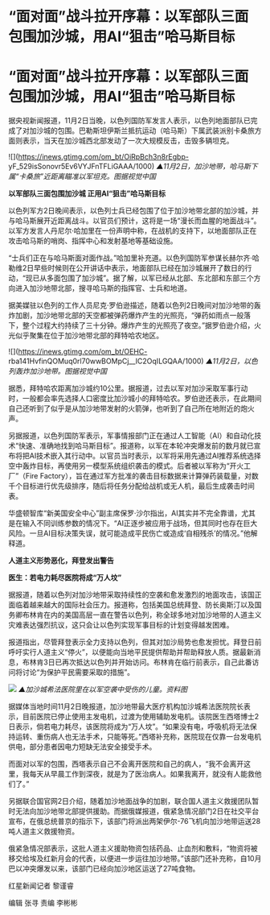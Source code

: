 # “面对面”战斗拉开序幕：以军部队三面包围加沙城，用AI“狙击”哈马斯目标

# “面对面”战斗拉开序幕：以军部队三面包围加沙城，用AI“狙击”哈马斯目标

据央视新闻报道，11月2日当晚，以色列国防军发言人表示，以色列地面部队已完成了对加沙城的包围。巴勒斯坦伊斯兰抵抗运动（哈马斯）下属武装派别卡桑旅方面则表示，当天在加沙城西北部发动了一次大规模反击，击毁多辆坦克。

![](https://inews.gtimg.com/om_bt/OiRpBch3n8rEgbp-
yF_529isSonovr5Ev6VYJFnTFLiGAAA/1000) _▲11月2日，加沙地带，哈马斯下属“卡桑旅”近距离瞄准以军坦克。图据视觉中国_

**以军部队三面包围加沙城 正用AI“狙击”哈马斯目标**

以色列军方2日晚间表示，以色列士兵已经包围了位于加沙地带北部的加沙城，并与哈马斯展开近距离战斗。以官员们预计，这将是一场“漫长而血腥的地面战斗”。以军方发言人丹尼尔·哈加里在一份声明中称，在战机的支持下，以地面部队正在攻击哈马斯的哨岗、指挥中心和发射基地等基础设施。

“士兵们正在与哈马斯面对面作战。”哈加里补充道。以色列国防军参谋长赫尔齐·哈勒维2日早些时候则在公开讲话中表示，地面部队已经在加沙城展开了数日的行动，“现已从多面包围了加沙城”。据了解，以军已经从北部、东北部和东部三个方向进入加沙地带北部，搜寻哈马斯的指挥官、士兵和地道。

据美媒驻以色列的工作人员尼克·罗伯逊描述，随着以色列2日晚间对加沙地带的轰炸加剧，加沙地带北部的天空都被弹药爆炸产生的光照亮，“弹药如雨点一般落下，整个过程大约持续了三十分钟。爆炸产生的光照亮了夜空。”据罗伯逊介绍，火光似乎聚集在位于加沙地带北部的拜特哈农地区。

![](https://inews.gtimg.com/om_bt/OEHC-
rba141HvfinQOMuq0rl70wwBOMpCj__IC2OqILGQAA/1000) _▲11月2日，以色列轰炸加沙地带。图据视觉中国_

据悉，拜特哈农距离加沙城约10公里。据报道，过去以军对加沙采取军事行动时，一般都会率先选择人口密度比加沙城小的拜特哈农。罗伯逊还表示，在此期间自己还听到了似乎是从加沙地带发射的火箭弹，也听到了自己所在地附近的炮火声。

另据报道，以色列国防军表示，军事情报部门正在通过人工智能（AI）和自动化技术“快速、准确地找到哈马斯目标”。报道称，以军在本轮冲突爆发前的数月就已宣布将把AI技术嵌入其行动中。以官员当时表示，以军将采用先通过AI推荐系统选择空中轰炸目标，再使用另一模型系统组织袭击的模式。后者被以军称为“开火工厂”（Fire
Factory），旨在通过军方批准的袭击目标数据来计算弹药装载量，对数千个目标进行优先级排序，随后将任务分配给战机或无人机，最后生成袭击时间表。

华盛顿智库“新美国安全中心”副主席保罗·沙尔指出，AI其实并不完全靠谱，尤其是在输入不同训练参数的情况下。“AI正逐步被应用于战场，但其同时也存在巨大风险。一旦AI目标决策失误，就可能造成平民伤亡或造成‘自相残杀’的情况。”他解释道。

**人道主义形势恶化，拜登发出警告**

**医生：若电力耗尽医院将成“万人坟”**

据报道，随着以色列对加沙地带采取持续性的空袭和愈发激烈的地面攻击，该国正面临着越来越大的国际社会压力。报道称，包括美国总统拜登、防长奥斯汀以及国务卿布林肯在内的美国高层一直在警告以色列，称全球多地对加沙地带的人道主义灾难表达强烈抗议，这只会让以色列实现军事目标的计划变得越发困难。

报道指出，尽管拜登表示全力支持以色列，但其对加沙局势也愈发担忧。拜登日前呼吁实行人道主义“停火”，以便能向当地平民提供帮助并帮助释放人质。据最新消息，布林肯3日已再次抵达以色列并开始访问。布林肯在临行前表示，自己此番访问将讨论“为保护平民需要采取的措施”。

![](https://inews.gtimg.com/om_bt/O1j9fmVafEynhycB09RRs5VwCD7THfL_tN-H4zmC8OnNcAA/1000)
_▲加沙城希法医院里在以军空袭中受伤的儿童。资料图_

据媒体当地时间11月2日晚报道，加沙地带最大医疗机构加沙城希法医院院长表示，目前医院已停止使用主发电机，过渡为使用辅助发电机。该院医生西塔博士2日表示，倘若电力耗尽，该医院将成为“万人坟”。“如果没有电，呼吸机将无法保持运转、重伤病人也无法手术，只能等死。”西塔补充称，医院现在仅靠一台发电机供电，部分患者因电力短缺无法安全接受手术。

而面对以军的包围，西塔表示自己不会离开医院和自己的病人，“我不会离开这里，我每天从早晨工作到深夜，就是为了医治病人。如果我离开，就没有人能救他们了。”

另据联合国官网2日介绍，随着加沙地面战争的加剧，联合国人道主义救援团队暂时无法向加沙地带北部提供援助。而据俄媒报道，俄紧急情况部门2日在社交平台宣布，在俄总统普京的指示下，该部门将派出两架伊尔-76飞机向加沙地带运送28吨人道主义救援物资。

俄紧急情况部表示，这批人道主义援助物资包括药品、止血剂和敷料，“物资将被移交给埃及红新月会的代表，以便进一步运往加沙地带。”该部门还补充称，自10月巴以冲突爆发以来，该部门已经向加沙地区运送了27吨食物。

红星新闻记者 黎谨睿

编辑 张寻 责编 李彬彬

